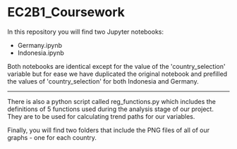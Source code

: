 # EC2B1_Coursework

In this repository you will find two Jupyter notebooks:
- Germany.ipynb
- Indonesia.ipynb

Both notebooks are identical except for the value of the 'country_selection' variable but for ease we have duplicated the original notebook and prefilled the values of 'country_selection' for both Indonesia and Germany.

---

There is also a python script called reg_functions.py which includes the definitions of 5 functions used during the analysis stage of our project. They are to be used for calculating trend paths for our variables.

Finally, you will find two folders that include the PNG files of all of our graphs - one for each country.